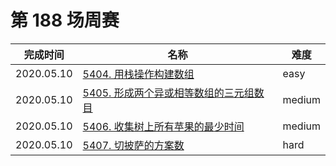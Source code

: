 # 第 188 场周赛

**完成时间**|**名称**|**难度**
------------|--------|------------
2020.05.10|[5404. 用栈操作构建数组](./5404.%20用栈操作构建数组)|easy
2020.05.10|[5405. 形成两个异或相等数组的三元组数目](./5405.%20形成两个异或相等数组的三元组数目)|medium
2020.05.10|[5406. 收集树上所有苹果的最少时间](./5406.%20收集树上所有苹果的最少时间)|medium
2020.05.10|[5407. 切披萨的方案数](./5407.%20切披萨的方案数)|hard
